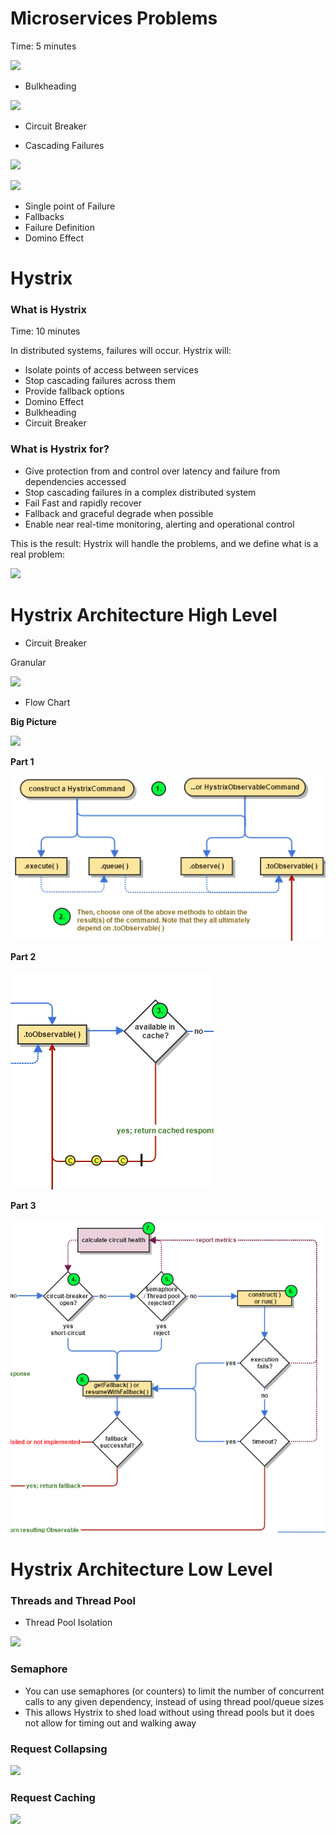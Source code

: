 # Microservices Problems

Time: 5 minutes

![](http://jonasboner.com/images/posts/bla-bla-microservices-bla-bla/bla_bla_microservices_bla_bla_pdf__page_7_of_31_.png)

- Bulkheading

![](http://www.sportys.com/media/catalog/product/cache/5/image/400x/040ec09b1e35df139433887a97daa66f/1/0/10277_3.jpg)

- Circuit Breaker

- Cascading Failures

![](https://github.com/Netflix/Hystrix/wiki/images/soa-1-640.png)

![](https://github.com/Netflix/Hystrix/wiki/images/soa-2-640.png)

- Single point of Failure
- Fallbacks
- Failure Definition
- Domino Effect

# Hystrix

### What is Hystrix

Time: 10 minutes

In distributed systems, failures will occur. Hystrix will:

- Isolate points of access between services
- Stop cascading failures across them
- Provide fallback options
- Domino Effect
- Bulkheading
- Circuit Breaker

### What is Hystrix for?

- Give protection from and control over latency and failure from dependencies accessed
- Stop cascading failures in a complex distributed system
- Fail Fast and rapidly recover
- Fallback and graceful degrade when possible
- Enable near real-time monitoring, alerting and operational control

This is the result: Hystrix will handle the problems, and we define what is a real problem:

![](https://github.com/Netflix/Hystrix/wiki/images/soa-4-isolation-640.png)

# Hystrix Architecture High Level

- Circuit Breaker

Granular 

![](http://www.ebaytechblog.com/wp-content/uploads/2015/08/circuit_breaker_state_diagram.gif)

- Flow Chart

**Big Picture**

![](https://github.com/Netflix/Hystrix/wiki/images/hystrix-command-flow-chart-640.png)

**Part 1**

![](https://github.com/alexandregama/hystrix-book/blob/master/Hystrix-1.png?raw=true)

**Part 2**

![](https://github.com/alexandregama/hystrix-book/blob/master/Hystrix-2.png?raw=true)

**Part 3**

![](https://github.com/alexandregama/hystrix-book/blob/master/Hystrix-3.png?raw=true)

# Hystrix Architecture Low Level

### Threads and Thread Pool

- Thread Pool Isolation

![](https://raw.githubusercontent.com/wiki/Netflix/Hystrix/images/isolation-options-1280.png)

### Semaphore

- You can use semaphores (or counters) to limit the number of concurrent calls to any given dependency, instead of using thread pool/queue sizes
- This allows Hystrix to shed load without using thread pools but it does not allow for timing out and walking away

### Request Collapsing

![](https://raw.githubusercontent.com/wiki/Netflix/Hystrix/images/collapser-1280.png)

### Request Caching

![](https://raw.githubusercontent.com/wiki/Netflix/Hystrix/images/request-cache-1280.png)


